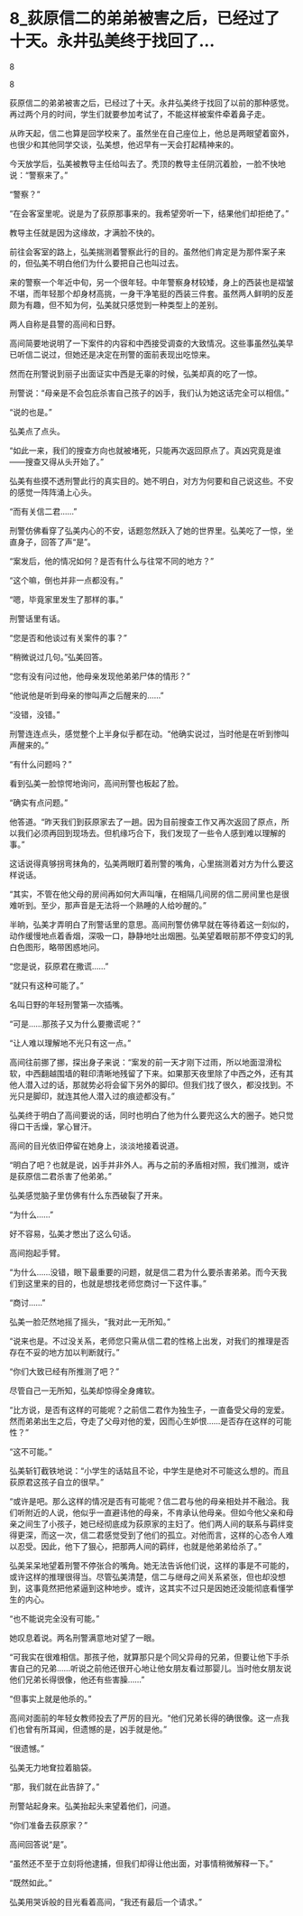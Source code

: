 # 8_荻原信二的弟弟被害之后，已经过了十天。永井弘美终于找回了...

8

8

荻原信二的弟弟被害之后，已经过了十天。永井弘美终于找回了以前的那种感觉。再过两个月的时间，学生们就要参加考试了，不能这样被案件牵着鼻子走。

从昨天起，信二也算是回学校来了。虽然坐在自己座位上，他总是两眼望着窗外，也很少和其他同学交谈，弘美想，他迟早有一天会打起精神来的。

今天放学后，弘美被教导主任给叫去了。秃顶的教导主任阴沉着脸，一脸不快地说：“警察来了。”

“警察？”

“在会客室里呢。说是为了荻原那事来的。我希望旁听一下，结果他们却拒绝了。”

教导主任就是因为这缘故，才满脸不快的。

前往会客室的路上，弘美揣测着警察此行的目的。虽然他们肯定是为那件案子来的，但弘美不明白他们为什么要把自己也叫过去。

来的警察一个年近中旬，另一个很年轻。中年警察身材较矮，身上的西装也是褶皱不堪，而年轻那个却身材高挑，一身干净笔挺的西装三件套。虽然两人鲜明的反差颇为有趣，但不知为何，弘美就只感觉到一种类型上的差别。

两人自称是县警的高间和日野。

高间简要地说明了一下案件的内容和中西接受调查的大致情况。这些事虽然弘美早已听信二说过，但她还是决定在刑警的面前表现出吃惊来。

然而在刑警说到丽子出面证实中西是无辜的时候，弘美却真的吃了一惊。

刑警说：“母亲是不会包庇杀害自己孩子的凶手，我们认为她这话完全可以相信。”

“说的也是。”

弘美点了点头。

“如此一来，我们的搜查方向也就被堵死，只能再次返回原点了。真凶究竟是谁——搜查又得从头开始了。”

弘美有些摸不透刑警此行的真实目的。她不明白，对方为何要和自己说这些。不安的感觉一阵阵涌上心头。

“而有关信二君……”

刑警仿佛看穿了弘美内心的不安，话题忽然跃入了她的世界里。弘美吃了一惊，坐直身子，回答了声“是”。

“案发后，他的情况如何？是否有什么与往常不同的地方？”

“这个嘛，倒也并非一点都没有。”

“嗯，毕竟家里发生了那样的事。”

刑警话里有话。

“您是否和他谈过有关案件的事？”

“稍微说过几句。”弘美回答。

“您有没有问过他，他母亲发现他弟弟尸体的情形？”

“他说他是听到母亲的惨叫声之后醒来的……”

“没错，没错。”

刑警连连点头，感觉整个上半身似乎都在动。“他确实说过，当时他是在听到惨叫声醒来的。”

“有什么问题吗？”

看到弘美一脸惊愕地询问，高间刑警也板起了脸。

“确实有点问题。”

他答道。“昨天我们到荻原家去了一趟。因为目前搜查工作又再次返回了原点，所以我们必须再回到现场去。但机缘巧合下，我们发现了一些令人感到难以理解的事。”

这话说得真够拐弯抹角的，弘美两眼盯着刑警的嘴角，心里揣测着对方为什么要这样说话。

“其实，不管在他父母的房间再如何大声叫嚷，在相隔几间房的信二房间里也是很难听到。至少，那声音是无法将一个熟睡的人给吵醒的。”

半晌，弘美才弄明白了刑警话里的意思。高间刑警仿佛早就在等待着这一刻似的，动作缓慢地点着香烟，深吸一口，静静地吐出烟圈。弘美望着眼前那不停变幻的乳白色图形，略带困惑地问。

“您是说，荻原君在撒谎……”

“就只有这种可能了。”

名叫日野的年轻刑警第一次插嘴。

“可是……那孩子又为什么要撒谎呢？”

“让人难以理解地不光只有这一点。”

高间往前挪了挪，探出身子来说：“案发的前一天才刚下过雨，所以地面湿滑松软，中西翻越围墙的鞋印清晰地残留了下来。如果那天夜里除了中西之外，还有其他人潜入过的话，那就势必将会留下另外的脚印。但我们找了很久，都没找到。不光只是脚印，就连其他人潜入过的痕迹都没有。”

弘美终于明白了高间要说的话，同时也明白了他为什么要兜这么大的圈子。她只觉得口干舌燥，掌心冒汗。

高间的目光依旧停留在她身上，淡淡地接着说道。

“明白了吧？也就是说，凶手并非外人。再与之前的矛盾相对照，我们推测，或许是荻原信二君杀害了他弟弟。”

弘美感觉脑子里仿佛有什么东西破裂了开来。

“为什么……”

好不容易，弘美才憋出了这么句话。

高间抱起手臂。

“为什么……没错，眼下最重要的问题，就是信二君为什么要杀害弟弟。而今天我们到这里来的目的，也就是想找老师您商讨一下这件事。”

“商讨……”

弘美一脸茫然地摇了摇头，“我对此一无所知。”

“说来也是。不过没关系，老师您只需从信二君的性格上出发，对我们的推理是否存在不妥的地方加以判断就行。”

“你们大致已经有所推测了吧？”

尽管自己一无所知，弘美却惊得全身瘫软。

“比方说，是否有这样的可能呢？之前信二君作为独生子，一直备受父母的宠爱。然而弟弟出生之后，夺走了父母对他的爱，因而心生妒恨……是否存在这样的可能性？”

“这不可能。”

弘美斩钉截铁地说：“小学生的话姑且不论，中学生是绝对不可能这么想的。而且荻原君这孩子自立的很早。”

“或许是吧。那么这样的情况是否有可能呢？信二君与他的母亲相处并不融洽。我们听附近的人说，他似乎一直避讳他的母亲，不肯承认他母亲。但如今他父亲和母亲之间生了小孩子，她已经彻底成为荻原家的主妇了。他们两人间的联系与羁绊变得更深，而这一次，信二君感觉受到了他们的孤立。对他而言，这样的心态令人难以忍受。因此，他下了狠心，把那两人间的羁绊，也就是他弟弟给杀了。”

弘美呆呆地望着刑警不停张合的嘴角。她无法告诉他们说，这样的事是不可能的，或许这样的推理很得当。尽管弘美清楚，信二与继母之间关系紧张，但也却没想到，这事竟然把他紧逼到这种地步。或许，这其实不过只是因她还没能彻底看懂学生的内心。

“也不能说完全没有可能。”

她叹息着说。两名刑警满意地对望了一眼。

“可我实在很难相信。那孩子他，就算那只是个同父异母的兄弟，但要让他下手杀害自己的兄弟……听说之前他还很开心地让他女朋友看过那婴儿。当时他女朋友说他们兄弟长得很像，他还有些害臊……”

“但事实上就是他杀的。”

高间对面前的年轻女教师投去了严厉的目光。“他们兄弟长得的确很像。这一点我们也曾有所耳闻，但遗憾的是，凶手就是他。”

“很遗憾。”

弘美无力地耷拉着脑袋。

“那，我们就在此告辞了。”

刑警站起身来。弘美抬起头来望着他们，问道。

“你们准备去荻原家？”

高间回答说“是”。

“虽然还不至于立刻将他逮捕，但我们却得让他出面，对事情稍微解释一下。”

“既然如此。”

弘美用哭诉般的目光看着高间，“我还有最后一个请求。”